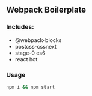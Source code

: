 ## Webpack Boilerplate
### Includes:
 - @webpack-blocks
 - postcss-cssnext
 - stage-0 es6
 - react hot

### Usage
```sh
npm i && npm start
```
